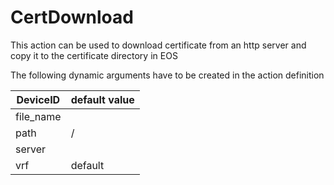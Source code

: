 # CertDownload

This action can be used to download certificate from an http server and copy it to the certificate directory in EOS

The following dynamic arguments have to be created in the action definition

| DeviceID | default value |
| -------- | ------------- |
| file_name | |
| path  | / |
| server |  |
| vrf | default |
